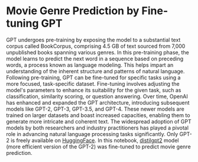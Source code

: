 # Movie Genre Prediction by Fine-tuning GPT

GPT undergoes pre-training by exposing the model to a substantial text corpus called BookCorpus, comprising 4.5 GB of text sourced from 7,000 unpublished books spanning various genres. In this pre-training phase, the model learns to predict the next word in a sequence based on preceding words, a process known as language modeling. This helps impart an understanding of the inherent structure and patterns of natural language. Following pre-training, GPT can be fine-tuned for specific tasks using a more focused, task-specific dataset. Fine-tuning involves adjusting the model's parameters to enhance its suitability for the given task, such as classification, similarity scoring, or question answering. Over time, OpenAI has enhanced and expanded the GPT architecture, introducing subsequent models like GPT-2, GPT-3, GPT-3.5, and GPT-4. These newer models are trained on larger datasets and boast increased capacities, enabling them to generate more intricate and coherent text. The widespread adoption of GPT models by both researchers and industry practitioners has played a pivotal role in advancing natural language processing tasks significantly. Only GPT-2 is freely available on [HuggingFace](https://huggingface.co/gpt2). In this notebook, [distilgpt2](https://huggingface.co/distilgpt2) model (more efficient version of the GPT-2) was fine-tuned to predict movie genre prediction.
